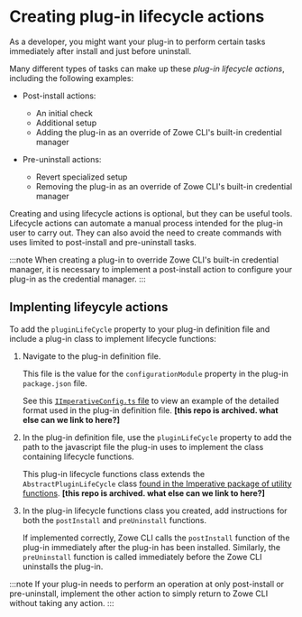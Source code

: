 # Creating plug-in lifecycle actions

As a developer, you might want your plug-in to perform certain tasks immediately after install and just before uninstall.

Many different types of tasks can make up these *plug-in lifecycle actions*, including the following examples:

- Post-install actions:
    - An initial check
    - Additional setup
    - Adding the plug-in as an override of Zowe CLI's built-in credential manager

- Pre-uninstall actions:
    - Revert specialized setup
    - Removing the plug-in as an override of Zowe CLI's built-in credential manager

Creating and using lifecycle actions is optional, but they can be useful tools. Lifecycle actions can automate a manual process intended for the plug-in user to carry out. They can also avoid the need to create commands with uses limited to post-install and pre-uninstall tasks.

:::note
When creating a plug-in to override Zowe CLI's built-in credential manager, it is necessary to implement a post-install action to configure your plug-in as the credential manager.
:::

## Implenting lifeycyle actions

To add the `pluginLifeCycle` property to your plug-in definition file and include a plug-in class to implement lifecycle functions:

1. Navigate to the plug-in definition file.

    This file is the value for the `configurationModule` property in the plug-in `package.json` file.

    See this [`IImperativeConfig.ts` file](https://github.com/zowe/imperative/blob/master/packages/imperative/src/doc/IImperativeConfig.ts) to view an example of the detailed format used in the plug-in definition file. **[this repo is archived. what else can we link to here?]**

2. In the plug-in definition file, use the `pluginLifeCycle` property to add the path to the javascript file the plug-in uses to implement the class containing lifecycle functions.

    This plug-in lifecycle functions class extends the `AbstractPluginLifeCycle` class [found in the Imperative package of utility functions](https://github.com/zowe/imperative/blob/master/packages/imperative/src/plugins/AbstractPluginLifeCycle.ts). **[this repo is archived. what else can we link to here?]**

3. In the plug-in lifecycle functions class you created, add instructions for both the `postInstall` and `preUninstall` functions.

    If implemented correctly, Zowe CLI calls the `postInstall` function of the plug-in immediately after the plug-in has been installed. Similarly, the `preUninstall` function is called immediately before the Zowe CLI uninstalls the plug-in.

:::note
If your plug-in needs to perform an operation at only post-install or pre-uninstall, implement the other action to simply return to Zowe CLI without taking any action.
:::
